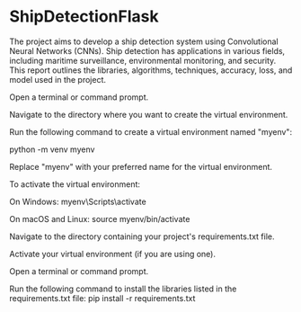# ShipDetectionFlask
The project aims to develop a ship detection system using Convolutional Neural Networks (CNNs). Ship detection has applications in various fields, including maritime surveillance, environmental monitoring, and security. This report outlines the libraries, algorithms, techniques, accuracy, loss, and model used in the project.

Open a terminal or command prompt.

Navigate to the directory where you want to create the virtual environment.

Run the following command to create a virtual environment named "myenv":

python -m venv myenv

Replace "myenv" with your preferred name for the virtual environment.

To activate the virtual environment:

On Windows:
myenv\Scripts\activate

On macOS and Linux:
source myenv/bin/activate

Navigate to the directory containing your project's requirements.txt file.

Activate your virtual environment (if you are using one).

Open a terminal or command prompt.

Run the following command to install the libraries listed in the requirements.txt file:
pip install -r requirements.txt
